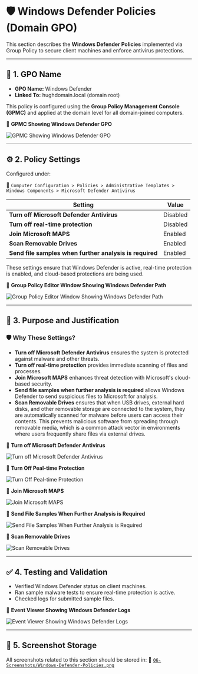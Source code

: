 # 🛡️ Windows Defender Policies (Domain GPO)

This section describes the **Windows Defender Policies** implemented via Group Policy to secure client machines and enforce antivirus protections.

---

## 📛 1. GPO Name

- **GPO Name:** Windows Defender
- **Linked To:** hughdomain.local (domain root)

This policy is configured using the **Group Policy Management Console (GPMC)** and applied at the domain level for all domain-joined computers.

📸 **GPMC Showing Windows Defender GPO**

![GPMC Showing Windows Defender GPO](https://github.com/user-attachments/assets/3d860883-4a42-4231-aec8-392ffd1dbecc)

---

## ⚙️ 2. Policy Settings

Configured under:

📂 `Computer Configuration > Policies > Administrative Templates > Windows Components > Microsoft Defender Antivirus`

| Setting                                                 | Value                |
|---------------------------------------------------------|----------------------|
| **Turn off Microsoft Defender Antivirus**               | Disabled             |
| **Turn off real-time protection**                       | Disabled             |
| **Join Microsoft MAPS**                                 | Enabled              |
| **Scan Removable Drives**                               | Enabled              |
| **Send file samples when further analysis is required** | Enabled              |

These settings ensure that Windows Defender is active, real-time protection is enabled, and cloud-based protections are being used.

📸 **Group Policy Editor Window Showing Windows Defender Path**

![Group Policy Editor Window Showing Windows Defender Path](https://github.com/user-attachments/assets/b0f07d8e-9b61-41a6-8518-c2854dbe3af1)

---

## 📌 3. Purpose and Justification

### 🛡️ Why These Settings?

- **Turn off Microsoft Defender Antivirus** ensures the system is protected against malware and other threats.
- **Turn off real-time protection** provides immediate scanning of files and processes.
- **Join Microsoft MAPS** enhances threat detection with Microsoft's cloud-based security.
- **Send file samples when further analysis is required** allows Windows Defender to send suspicious files to Microsoft for analysis.
- **Scan Removable Drives**  ensures that when USB drives, external hard disks, and other removable storage are connected to the system, they are automatically scanned for malware before users can access their contents. This prevents malicious software from spreading through removable media, which is a common attack vector in environments where users frequently share files via external drives.

📸 **Turn off Microsoft Defender Antivirus**

![Turn off Microsoft Defender Antivirus](https://github.com/user-attachments/assets/8b63608a-f614-41bd-8b95-9a6c4f8f3909)

📸 **Turn Off Peal-time Protection**

![Turn Off Peal-time Protection](https://github.com/user-attachments/assets/1d32c43c-ab99-4151-80a2-18bd3e836800)

📸 **Join Microsoft MAPS**

![Join Microsoft MAPS](https://github.com/user-attachments/assets/5a5bf971-fd82-41b5-82ae-b3f6843f495d)

📸 **Send File Samples When Further Analysis is Required**

![Send File Samples When Further Analysis is Required](https://github.com/user-attachments/assets/9693b41f-1d80-4026-9c5e-8348080cb561)

📸 **Scan Removable Drives**

![Scan Removable Drives](https://github.com/user-attachments/assets/df7dbffa-8a61-456c-bff2-b1cff536fc81)

---

## ✅ 4. Testing and Validation

- Verified Windows Defender status on client machines.
- Ran sample malware tests to ensure real-time protection is active.
- Checked logs for submitted sample files.

📸 **Event Viewer Showing Windows Defender Logs**

![Event Viewer Showing Windows Defender Logs](https://github.com/user-attachments/assets/2678c61d-e157-4605-80a8-f6a5e3da4ce5)

---

## 📁 5. Screenshot Storage

All screenshots related to this section should be stored in:
📂 [`06-Screenshots/Windows-Defender-Policies.png`]()
